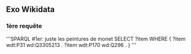 ## Exo Wikidata

### 1ère requête

'''SPARQL
#1er: juste les peintures de monet 
SELECT ?item 
WHERE
{
  ?item wdt:P31 wd:Q3305213 .
  ?item wdt:P170 wd:Q296 .
}
'''
